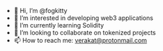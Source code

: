 - 👋 Hi, I’m @fogkitty
- 👀 I’m interested in developing web3 applications
- 🌱 I’m currently learning Solidity
- 💞️ I’m looking to collaborate on tokenized projects
- 📫 How to reach me: verakat@protonmail.com

<!---
fogkitty/fogkitty is a ✨ special ✨ repository because its `README.md` (this file) appears on your GitHub profile.
You can click the Preview link to take a look at your changes.
--->
